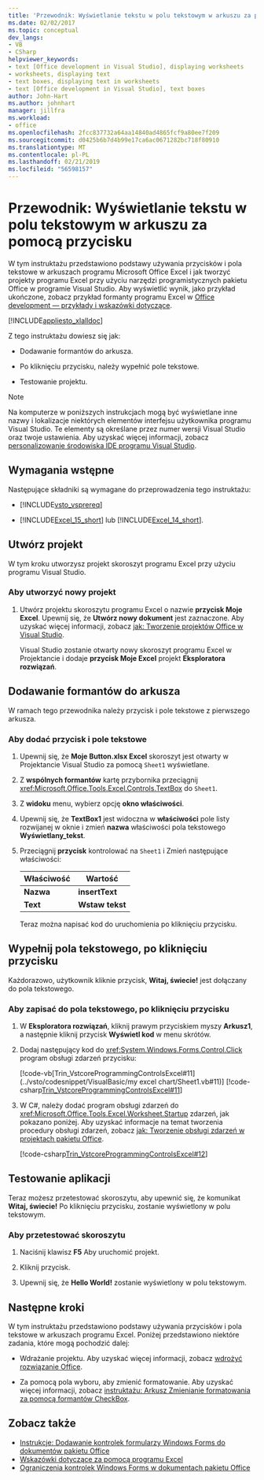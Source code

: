 ```yaml
---
title: 'Przewodnik: Wyświetlanie tekstu w polu tekstowym w arkuszu za pomocą przycisku'
ms.date: 02/02/2017
ms.topic: conceptual
dev_langs:
- VB
- CSharp
helpviewer_keywords:
- text [Office development in Visual Studio], displaying worksheets
- worksheets, displaying text
- text boxes, displaying text in worksheets
- text [Office development in Visual Studio], text boxes
author: John-Hart
ms.author: johnhart
manager: jillfra
ms.workload:
- office
ms.openlocfilehash: 2fcc837732a64aa14840ad4865fcf9a80ee7f209
ms.sourcegitcommit: d0425b6b7d4b99e17ca6ac0671282bc718f80910
ms.translationtype: MT
ms.contentlocale: pl-PL
ms.lasthandoff: 02/21/2019
ms.locfileid: "56598157"
---
```

# <a name="walkthrough-display-text-in-a-text-box-in-a-worksheet-using-a-button"></a>Przewodnik: Wyświetlanie tekstu w polu tekstowym w arkuszu za pomocą przycisku
  W tym instruktażu przedstawiono podstawy używania przycisków i pola tekstowe w arkuszach programu Microsoft Office Excel i jak tworzyć projekty programu Excel przy użyciu narzędzi programistycznych pakietu Office w programie Visual Studio. Aby wyświetlić wynik, jako przykład ukończone, zobacz przykład formanty programu Excel w [Office development ― przykłady i wskazówki dotyczące](../vsto/office-development-samples-and-walkthroughs.md).

 [!INCLUDE[appliesto_xlalldoc](../vsto/includes/appliesto-xlalldoc-md.md)]

 Z tego instruktażu dowiesz się jak:

-   Dodawanie formantów do arkusza.

-   Po kliknięciu przycisku, należy wypełnić pole tekstowe.

-   Testowanie projektu.

> [!NOTE]
>  Na komputerze w poniższych instrukcjach mogą być wyświetlane inne nazwy i lokalizacje niektórych elementów interfejsu użytkownika programu Visual Studio. Te elementy są określane przez numer wersji Visual Studio oraz twoje ustawienia. Aby uzyskać więcej informacji, zobacz [personalizowanie środowiska IDE programu Visual Studio](../ide/personalizing-the-visual-studio-ide.md).

## <a name="prerequisites"></a>Wymagania wstępne
 Następujące składniki są wymagane do przeprowadzenia tego instruktażu:

-   [!INCLUDE[vsto_vsprereq](../vsto/includes/vsto-vsprereq-md.md)]

-   [!INCLUDE[Excel_15_short](../vsto/includes/excel-15-short-md.md)] lub [!INCLUDE[Excel_14_short](../vsto/includes/excel-14-short-md.md)].

## <a name="create-the-project"></a>Utwórz projekt
 W tym kroku utworzysz projekt skoroszyt programu Excel przy użyciu programu Visual Studio.

### <a name="to-create-a-new-project"></a>Aby utworzyć nowy projekt

1.  Utwórz projektu skoroszytu programu Excel o nazwie **przycisk Moje Excel**. Upewnij się, że **Utwórz nowy dokument** jest zaznaczone. Aby uzyskać więcej informacji, zobacz [jak: Tworzenie projektów Office w Visual Studio](../vsto/how-to-create-office-projects-in-visual-studio.md).

     Visual Studio zostanie otwarty nowy skoroszyt programu Excel w Projektancie i dodaje **przycisk Moje Excel** projekt **Eksploratora rozwiązań**.

## <a name="add-controls-to-the-worksheet"></a>Dodawanie formantów do arkusza
 W ramach tego przewodnika należy przycisk i pole tekstowe z pierwszego arkusza.

### <a name="to-add-a-button-and-a-text-box"></a>Aby dodać przycisk i pole tekstowe

1. Upewnij się, że **Moje Button.xlsx Excel** skoroszyt jest otwarty w Projektancie Visual Studio za pomocą `Sheet1` wyświetlane.

2. Z **wspólnych formantów** kartę przybornika przeciągnij <xref:Microsoft.Office.Tools.Excel.Controls.TextBox> do `Sheet1`.

3. Z **widoku** menu, wybierz opcję **okno właściwości**.

4. Upewnij się, że **TextBox1** jest widoczna w **właściwości** pole listy rozwijanej w oknie i zmień **nazwa** właściwości pola tekstowego **Wyświetlany_tekst**.

5. Przeciągnij **przycisk** kontrolować na `Sheet1` i Zmień następujące właściwości:

   |Właściwość|Wartość|
   |--------------|-----------|
   |**Nazwa**|**insertText**|
   |**Text**|**Wstaw tekst**|

   Teraz można napisać kod do uruchomienia po kliknięciu przycisku.

## <a name="populate-the-text-box-when-the-button-is-clicked"></a>Wypełnij pola tekstowego, po kliknięciu przycisku
 Każdorazowo, użytkownik kliknie przycisk, **Witaj, świecie!** jest dołączany do pola tekstowego.

### <a name="to-write-to-the-text-box-when-the-button-is-clicked"></a>Aby zapisać do pola tekstowego, po kliknięciu przycisku

1.  W **Eksploratora rozwiązań**, kliknij prawym przyciskiem myszy **Arkusz1**, a następnie kliknij przycisk **Wyświetl kod** w menu skrótów.

2.  Dodaj następujący kod do <xref:System.Windows.Forms.Control.Click> program obsługi zdarzeń przycisku:

     [!code-vb[Trin_VstcoreProgrammingControlsExcel#11](../vsto/codesnippet/VisualBasic/my excel chart/Sheet1.vb#11)]
     [!code-csharp[Trin_VstcoreProgrammingControlsExcel#11](../vsto/codesnippet/CSharp/Trin_VstcoreProgrammingControlsExcelCS/Sheet1.cs#11)]

3.  W C#, należy dodać program obsługi zdarzeń do <xref:Microsoft.Office.Tools.Excel.Worksheet.Startup> zdarzeń, jak pokazano poniżej. Aby uzyskać informacje na temat tworzenia procedury obsługi zdarzeń, zobacz [jak: Tworzenie obsługi zdarzeń w projektach pakietu Office](../vsto/how-to-create-event-handlers-in-office-projects.md).

     [!code-csharp[Trin_VstcoreProgrammingControlsExcel#12](../vsto/codesnippet/CSharp/Trin_VstcoreProgrammingControlsExcelCS/Sheet1.cs#12)]

## <a name="test-the-application"></a>Testowanie aplikacji
 Teraz możesz przetestować skoroszytu, aby upewnić się, że komunikat **Witaj, świecie!** Po kliknięciu przycisku, zostanie wyświetlony w polu tekstowym.

### <a name="to-test-your-workbook"></a>Aby przetestować skoroszytu

1.  Naciśnij klawisz **F5** Aby uruchomić projekt.

2.  Kliknij przycisk.

3.  Upewnij się, że **Hello World!** zostanie wyświetlony w polu tekstowym.

## <a name="next-steps"></a>Następne kroki
 W tym instruktażu przedstawiono podstawy używania przycisków i pola tekstowe w arkuszach programu Excel. Poniżej przedstawiono niektóre zadania, które mogą pochodzić dalej:

-   Wdrażanie projektu. Aby uzyskać więcej informacji, zobacz [wdrożyć rozwiązanie Office](../vsto/deploying-an-office-solution.md).

-   Za pomocą pola wyboru, aby zmienić formatowanie. Aby uzyskać więcej informacji, zobacz [instruktażu: Arkusz Zmienianie formatowania za pomocą formantów CheckBox](../vsto/walkthrough-changing-worksheet-formatting-using-checkbox-controls.md).

## <a name="see-also"></a>Zobacz także
- [Instrukcje: Dodawanie kontrolek formularzy Windows Forms do dokumentów pakietu Office](../vsto/how-to-add-windows-forms-controls-to-office-documents.md)
- [Wskazówki dotyczące za pomocą programu Excel](../vsto/walkthroughs-using-excel.md)
- [Ograniczenia kontrolek Windows Forms w dokumentach pakietu Office](../vsto/limitations-of-windows-forms-controls-on-office-documents.md)
